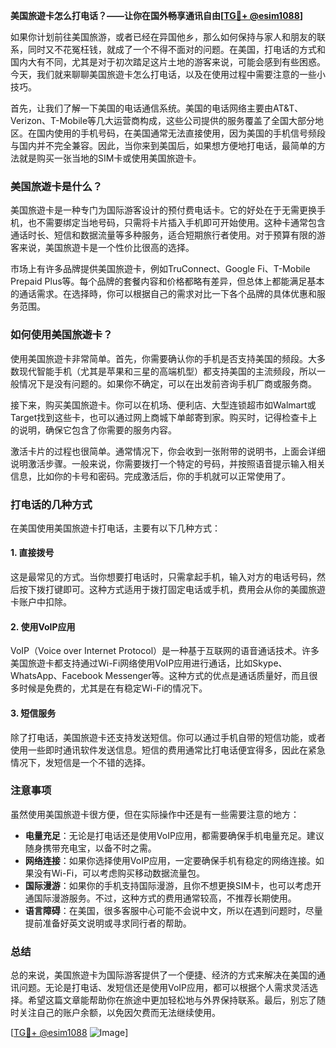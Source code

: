 **美国旅遊卡怎么打电话？——让你在国外畅享通讯自由[[TG💪+ @esim1088](https://t.me/s/esim1088)]**

如果你计划前往美国旅游，或者已经在异国他乡，那么如何保持与家人和朋友的联系，同时又不花冤枉钱，就成了一个不得不面对的问题。在美国，打电话的方式和国内大有不同，尤其是对于初次踏足这片土地的游客来说，可能会感到有些困惑。今天，我们就来聊聊美国旅遊卡怎么打电话，以及在使用过程中需要注意的一些小技巧。

首先，让我们了解一下美国的电话通信系统。美国的电话网络主要由AT&T、Verizon、T-Mobile等几大运营商构成，这些公司提供的服务覆盖了全国大部分地区。在国内使用的手机号码，在美国通常无法直接使用，因为美国的手机信号频段与国内并不完全兼容。因此，当你来到美国后，如果想方便地打电话，最简单的方法就是购买一张当地的SIM卡或使用美国旅遊卡。

### 美国旅遊卡是什么？

美国旅遊卡是一种专门为国际游客设计的预付费电话卡。它的好处在于无需更换手机，也不需要绑定当地号码，只需将卡片插入手机即可开始使用。这种卡通常包含通话时长、短信和数据流量等多种服务，适合短期旅行者使用。对于预算有限的游客来说，美国旅遊卡是一个性价比很高的选择。

市场上有许多品牌提供美国旅遊卡，例如TruConnect、Google Fi、T-Mobile Prepaid Plus等。每个品牌的套餐内容和价格都略有差异，但总体上都能满足基本的通话需求。在选择時，你可以根据自己的需求对比一下各个品牌的具体优惠和服务范围。

### 如何使用美国旅遊卡？

使用美国旅遊卡非常简单。首先，你需要确认你的手机是否支持美国的频段。大多数现代智能手机（尤其是苹果和三星的高端机型）都支持美国的主流频段，所以一般情况下是没有问题的。如果你不确定，可以在出发前咨询手机厂商或服务商。

接下来，购买美国旅遊卡。你可以在机场、便利店、大型连锁超市如Walmart或Target找到这些卡，也可以通过网上商城下单邮寄到家。购买时，记得检查卡上的说明，确保它包含了你需要的服务内容。

激活卡片的过程也很简单。通常情况下，你会收到一张附带的说明书，上面会详细说明激活步骤。一般来说，你需要拨打一个特定的号码，并按照语音提示输入相关信息，比如你的卡号和密码。完成激活后，你的手机就可以正常使用了。

### 打电话的几种方式

在美国使用美国旅遊卡打电话，主要有以下几种方式：

#### 1. 直接拨号

这是最常见的方式。当你想要打电话时，只需拿起手机，输入对方的电话号码，然后按下拨打键即可。这种方式适用于拨打固定电话或手机，费用会从你的美國旅遊卡账户中扣除。

#### 2. 使用VoIP应用

VoIP（Voice over Internet Protocol）是一种基于互联网的语音通话技术。许多美国旅遊卡都支持通过Wi-Fi网络使用VoIP应用进行通话，比如Skype、WhatsApp、Facebook Messenger等。这种方式的优点是通话质量好，而且很多时候是免费的，尤其是在有稳定Wi-Fi的情况下。

#### 3. 短信服务

除了打电话，美国旅遊卡还支持发送短信。你可以通过手机自带的短信功能，或者使用一些即时通讯软件发送信息。短信的费用通常比打电话便宜得多，因此在紧急情况下，发短信是一个不错的选择。

### 注意事项

虽然使用美国旅遊卡很方便，但在实际操作中还是有一些需要注意的地方：

- **电量充足**：无论是打电话还是使用VoIP应用，都需要确保手机电量充足。建议随身携带充电宝，以备不时之需。
- **网络连接**：如果你选择使用VoIP应用，一定要确保手机有稳定的网络连接。如果没有Wi-Fi，可以考虑购买移动数据流量包。
- **国际漫游**：如果你的手机支持国际漫游，且你不想更换SIM卡，也可以考虑开通国际漫游服务。不过，这种方式的费用通常较高，不推荐长期使用。
- **语言障碍**：在美国，很多客服中心可能不会说中文，所以在遇到问题时，尽量提前准备好英文说明或寻求同行者的帮助。

### 总结

总的来说，美国旅遊卡为国际游客提供了一个便捷、经济的方式来解决在美国的通讯问题。无论是打电话、发短信还是使用VoIP应用，都可以根据个人需求灵活选择。希望这篇文章能帮助你在旅途中更加轻松地与外界保持联系。最后，别忘了随时关注自己的账户余额，以免因欠费而无法继续使用。

[[TG💪+ @esim1088](https://t.me/s/esim1088) ![Image](https://i.postimg.cc/4NQfJmqS/Snipaste-2025-05-13-00-14-12.png)]